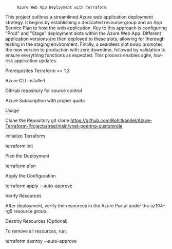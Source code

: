          Azure Web App Deployment with Terraform

This project outlines a streamlined Azure web application deployment strategy. It begins by establishing a dedicated resource group and an App Service Plan to host the web application. Key to this approach is configuring "Prod" and "Stage" deployment slots within the Azure Web App. Different application versions are then deployed to these slots, allowing for thorough testing in the staging environment. Finally, a seamless slot swap promotes the new version to production with zero downtime, followed by validation to ensure everything functions as expected. This process enables agile, low-risk application updates.

Prerequisites
Terraform >= 1.3

Azure CLI installed

GitHub repository for source control

Azure Subscription with proper quota

Usage

Clone the Repository git clone https://github.com/Rohitkandel/Azure-Terraform-Projects/tree/main/vnet-peering-customrole

Initialize Terraform

terraform init

Plan the Deployment

terraform plan

Apply the Configuration

terraform apply --auto-approve

Verify Resources

After deployment, verify the resources in the Azure Portal under the az104-rg5 resource group.

Destroy Resources (Optional)

To remove all resources, run:

terraform destroy --auto-approve